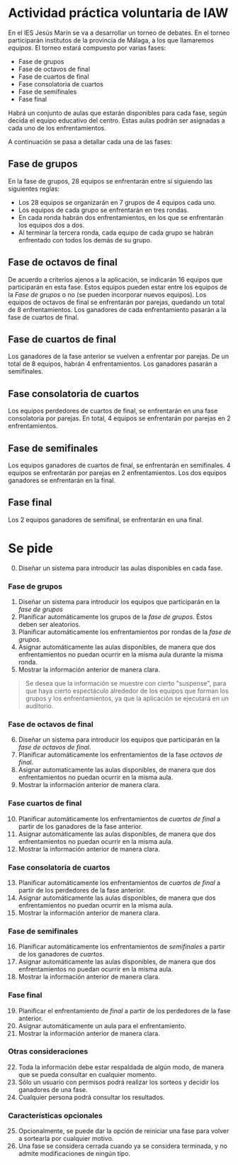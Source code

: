 # Actividad práctica voluntaria de IAW

En el IES Jesús Marín se va a desarrollar un torneo de debates. En el torneo participarán institutos de la provincia de Málaga, a los que llamaremos *equipos*. El torneo estará compuesto por varias fases:

- Fase de grupos
- Fase de octavos de final
- Fase de cuartos de final
- Fase consolatoria de cuartos
- Fase de semifinales
- Fase final

Habrá un conjunto de aulas que estarán disponibles para cada fase, según decida el equipo educativo del centro. Estas aulas podrán ser asignadas a cada uno de los enfrentamientos.

A continuación se pasa a detallar cada una de las fases:

## Fase de grupos

En la fase de grupos, 28 equipos se enfrentarán entre sí siguiendo las siguientes reglas:
- Los 28 equipos se organizarán en 7 grupos de 4 equipos cada uno. 
- Los equipos de cada grupo se enfrentarán en tres rondas.
- En cada ronda habrán dos enfrentamientos, en los que se enfrentarán los equipos dos a dos.
- Al terminar la tercera ronda, cada equipo de cada grupo se habrán enfrentado con todos los demás de su grupo.

## Fase de octavos de final

De acuerdo a criterios ajenos a la aplicación, se indicarán 16 equipos que participarán en esta fase. Estos equipos pueden estar entre los equipos de la *Fase de grupos* o no (se pueden incorporar nuevos equipos). Los equipos de octavos de final se enfrentarán por parejas, quedando un total de 8 enfrentamientos. Los ganadores de cada enfrentamiento pasarán a la fase de cuartos de final.

## Fase de cuartos de final

Los ganadores de la fase anterior se vuelven a enfrentar por parejas. De un total de 8 equipos, habrán 4 enfrentamientos. Los ganadores pasarán a semifinales.

## Fase consolatoria de cuartos

Los equipos perdedores de cuartos de final, se enfrentarán en una fase consolatoria por parejas. En total, 4 equipos se enfrentarán por parejas en 2 enfrentamientos. 

## Fase de semifinales

Los equipos ganadores de cuartos de final, se enfrentarán en semifinales. 4 equipos se enfrentarán por parejas en 2 enfrentamientos. Los dos equipos ganadores se enfrentarán en la final.

## Fase final

Los 2 equipos ganadores de semifinal, se enfrentarán en una final.

# Se pide

0. Diseñar un sistema para introducir las aulas disponibles en cada fase.
### Fase de grupos
1. Diseñar un sistema para introducir los equipos que participarán en la *fase de grupos*
2. Planificar automáticamente los grupos de la *fase de grupos*. Éstos deben ser aleatorios. 
3. Planificar automáticamente los enfrentamientos por rondas de la *fase de grupos*. 
4. Asignar automáticamente las aulas disponibles, de manera que dos enfrentamientos no puedan ocurrir en la misma aula durante la misma ronda.
5. Mostrar la información anterior de manera clara. 
> Se desea que la información se muestre con cierto "suspense", para que haya cierto espectáculo alrededor de los equipos que forman los grupos y los enfrentamientos, ya que la aplicación se ejecutará en un auditorio.
### Fase de octavos de final
6. Diseñar un sistema para introducir los equipos que participarán en la *fase de octavos de final*.
7. Planificar automáticamente los enfrentamientos de la fase *octavos de final*.
8. Asignar automaticamente las aulas disponibles, de manera que dos enfrentamientos no puedan ocurrir en la misma aula.
9. Mostrar la información anterior de manera clara.
### Fase cuartos de final
10. Planificar automáticamente los enfrentamientos de *cuartos de final* a partir de los ganadores de la fase anterior.
11. Asignar automáticamente las aulas disponibles, de manera que  dos enfrentamientos no puedan ocurrir en la misma aula.
12. Mostrar la información anterior de manera clara.
### Fase consolatoria de cuartos
13. Planificar automáticamente los enfrentamientos de *cuartos de final* a partir de los perdedores de la fase anterior.
14. Asignar automáticamente las aulas disponibles, de manera que  dos enfrentamientos no puedan ocurrir en la misma aula.
15. Mostrar la información anterior de manera clara.
### Fase de semifinales
16. Planificar automáticamente los enfrentamientos de *semifinales* a partir de los ganadores de *cuartos*.
17. Asignar automáticamente las aulas disponibles, de manera que  dos enfrentamientos no puedan ocurrir en la misma aula.
18. Mostrar la información anterior de manera clara.
### Fase final
19. Planificar el enfrentamiento de *final* a partir de los perdedores de la fase anterior.
20. Asignar automáticamente un aula para el enfrentamiento.
21. Mostrar la información anterior de manera clara.
### Otras consideraciones
22. Toda la información debe estar respaldada de algún modo, de manera que se pueda consultar en cualquier momento.
23. Sólo un usuario con permisos podrá realizar los sorteos y decidir los ganadores de una fase.
24. Cualquier persona podrá consultar los resultados.
### Características opcionales
25. Opcionalmente, se puede dar la opción de reiniciar una fase para volver a sortearla por cualquier motivo.
26. Una fase se considera cerrada cuando ya se considera terminada, y no admite modificaciones de ningún tipo.

